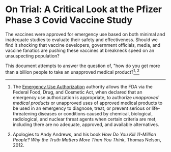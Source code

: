 # On Trial: A Critical Look at the Pfizer Phase 3 Covid Vaccine Study

<p>
  The vaccines were approved for emergency use based on both minimal and inadequate studies to evaluate their safety and effectiveness. Should we find it shocking that vaccine developers, government officials, media, and vaccine fanatics are pushing these vaccines at breakneck speed on an unsuspecting population?

  This document attempts to answer the question of, "how do you get more than a billion people to take an unapproved medical product?<a href="#fn1" class="footnote-ref" id="fnref1"><sup>1</sup></a><a href="#fn2" class="footnote-ref" id="fnref2"><sup>, 2</sup></a>
</p>

<section class="footnotes">
<hr />
<ol>
<li id="fn1"><p>The <a href="https://www.fda.gov/emergency-preparedness-and-response/mcm-legal-regulatory-and-policy-framework/emergency-use-authorization">Emergency Use Authorization</a> authority allows the FDA via the Federal Food, Drug, and Cosmetic Act, when declared that an emergency use authorization is appropriate, to authorize <em>unapproved medical products</em> or unapproved uses of approved medical products to be used in an emergency to diagnose, treat, or prevent serious or life-threatening diseases or conditions caused by chemical, biological, radiological, and nuclear threat agents when certain criteria are met, including there are no adequate, approved, and available alternatives.<a href="#fnref1" class="footnote-back"></a></p></li>
<li id="fn2">
<p>Apologies to Andy Andrews, and his book <em>How Do You Kill 11-Million People? Why the Truth Matters More Than You Think</em>, Thomas Nelson, 2012.<a href="#fnref2" class="footnote-back"></a></p>
</li>
</ol>
</section>

